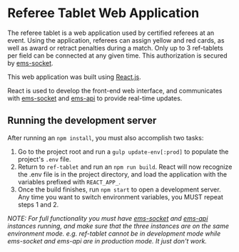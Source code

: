 # Referee Tablet Web Application

The referee tablet is a web application used by certified referees at an event. Using the application, referees can assign yellow and red cards, as well as
award or retract penalties during a match. Only up to 3 ref-tablets per field can be connected at any given time. This authorization is secured by
[ems-socket](https://github.com/orange-alliance/FTC-EMS/tree/master/ems-socket).

This web application was built using [React.js](https://reactjs.org/).

React is used to develop the front-end web interface, and communicates with [ems-socket](https://github.com/orange-alliance/FTC-EMS/tree/master/ems-socket) and [ems-api](https://github.com/orange-alliance/FTC-EMS/tree/master/ems-api) to provide real-time updates.

## Running the development server
After running an ```npm install```, you must also accomplish two tasks:
1. Go to the project root and run a `gulp update-env[:prod]` to populate the project's `.env` file.
2. Return to `ref-tablet` and run an `npm run build`. React will now recognize the .env file is in the
project directory, and load the application with the variables prefixed with `REACT_APP_`.
3. Once the build finishes, run `npm start` to open a development server. Any time you want to switch environment variables,
you MUST repeat steps 1 and 2.

*NOTE: For full functionality you must have [ems-socket](https://github.com/orange-alliance/FTC-EMS/tree/master/ems-socket) and [ems-api](https://github.com/orange-alliance/FTC-EMS/tree/master/ems-api) instances running, and make sure that the three instances are on the
same environment mode. e.g. ref-tablet cannot be in development mode while ems-socket and ems-api are in production mode. It just don't work.*
